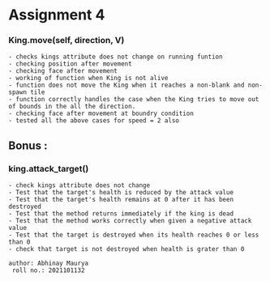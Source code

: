 # Assignment 4

###  **King.move(self, direction, V)**
    - checks kings attribute does not change on running funtion
    - checking position after movement
    - checking face after movement
    - working of function when King is not alive
    - function does not move the King when it reaches a non-blank and non-spawn tile
    - function correctly handles the case when the King tries to move out of bounds in the all the direction.
    - checking face after movement at boundry condition
    - tested all the above cases for speed = 2 also

## **Bonus** :
### **king.attack_target()**
    - check kings attribute does not change
    - Test that the target's health is reduced by the attack value
    - Test that the target's health remains at 0 after it has been destroyed
    - Test that the method returns immediately if the king is dead
    - Test that the method works correctly when given a negative attack value
    - Test that the target is destroyed when its health reaches 0 or less than 0
    - check that target is not destroyed when health is grater than 0



`` author: Abhinay Maurya `` \
`` roll no.: 2021101132``